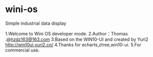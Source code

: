 # wini-os
Simple industrial data display

1.Welcome to Wini OS developer mode.
2.Author：Thomas .@hzdz163@163.com
3.Based on the WIN10-UI and created by Yuri2 http://win10ui.yuri2.cn/
4.Thanks for echarts,ztree,win10-ui.
5.For commercial use.